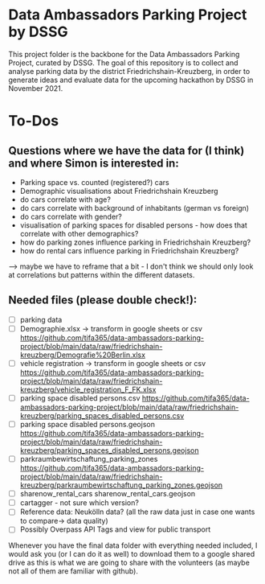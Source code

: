 # Data Ambassadors Parking Project by DSSG

This project folder is the backbone for the Data Ambassadors Parking Project, curated by DSSG. The goal of this repository is to collect and analyse parking data by the district Friedrichshain-Kreuzberg, in order to generate ideas and evaluate data for the upcoming hackathon by DSSG in November 2021.  

# To-Dos

## Questions where we have the data for (I think) and where Simon is interested in:
* Parking space vs. counted (registered?) cars 
* Demographic visualisations about Friedrichshain Kreuzberg
* do cars correlate with age?
* do cars correlate with background of inhabitants (german vs foreign)
* do cars correlate with gender?
* visualisation of parking spaces for disabled persons - how does that correlate with other demographics?
* how do parking zones influence parking in Friedrichshain Kreuzberg?
* how do rental cars influence parking in Friedrichshain Kreuzberg?

--> maybe we have to reframe that a bit - I don't think we should only look at correlations but patterns within the different datasets.

## Needed files (please double check!):
* [ ] parking data
* [ ] Demographie.xlsx → transform in google sheets or csv https://github.com/tifa365/data-ambassadors-parking-project/blob/main/data/raw/friedrichshain-kreuzberg/Demografie%20Berlin.xlsx
* [ ] vehicle registration → transform in google sheets or csv
https://github.com/tifa365/data-ambassadors-parking-project/blob/main/data/raw/friedrichshain-kreuzberg/vehicle_registration_F_FK.xlsx
* [ ] parking space disabled persons.csv
https://github.com/tifa365/data-ambassadors-parking-project/blob/main/data/raw/friedrichshain-kreuzberg/parking_spaces_disabled_persons.csv
* [ ] parking space disabled persons.geojson
https://github.com/tifa365/data-ambassadors-parking-project/blob/main/data/raw/friedrichshain-kreuzberg/parking_spaces_disabled_persons.geojson
* [ ] parkraumbewirtschaftung_parking_zones
https://github.com/tifa365/data-ambassadors-parking-project/blob/main/data/raw/friedrichshain-kreuzberg/parkraumbewirtschaftung_parking_zones.geojson
* [ ] sharenow_rental_cars sharenow_rental_cars.geojson
* [ ] cartagger - not sure which version?
* [ ] Reference data: Neukölln data? (all the raw data just in case one wants to compare→ data quality)
* [ ] Possibly Overpass API Tags and view for public transport 

Whenever you have the final data folder with everything needed included, I would ask you (or I can do it as well) to download them to a google shared drive as this is what we are going to share with the volunteers (as maybe not all of them are familiar with github).
